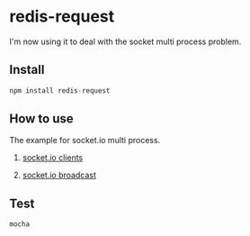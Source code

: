 # redis-request

I'm now using it to deal with the socket multi process problem.

## Install

```javascript
npm install redis-request
```

## How to use

The example for socket.io multi process.

1. [socket.io clients](https://github.com/SunGg12138/redis-request/blob/master/test/extends/clients.js)

2. [socket.io broadcast](https://github.com/SunGg12138/redis-request/blob/master/test/extends/broadcast.js)

## Test

```javascript
mocha
```
